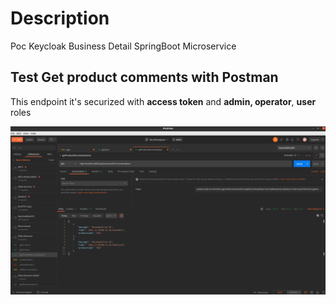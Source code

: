 # Description
Poc Keycloak Business Detail SpringBoot Microservice

## Test Get product comments with Postman
This endpoint it's securized with **access token** and **admin, operator**, **user** roles

![Products Details Postman Test](captures/product_details.png "Products Details Postman Test")